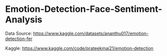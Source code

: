 # Emotion-Detection-Face-Sentiment-Analysis

Data Source: https://www.kaggle.com/datasets/ananthu017/emotion-detection-fer

Kaggle: https://www.kaggle.com/code/prateekmaj21/emotion-detection
